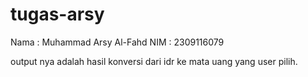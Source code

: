 # tugas-arsy
Nama : Muhammad Arsy Al-Fahd
NIM : 2309116079

output nya adalah hasil konversi dari idr ke mata uang yang user pilih.
